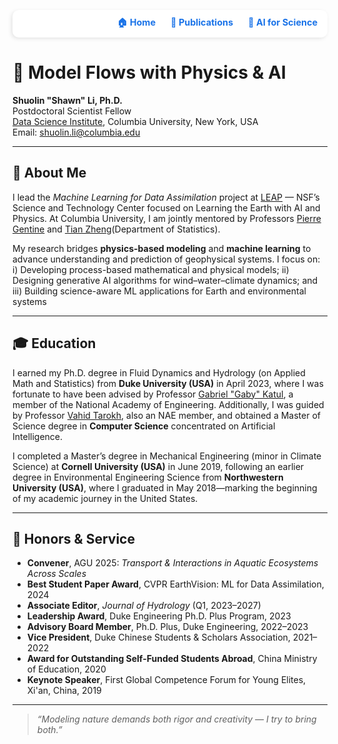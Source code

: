 <div style="
  margin-top: 30px;
  text-align: right;
  font-size: 0.9rem;
  background: white;
  padding: 10px 16px;
  border-radius: 10px;
  box-shadow: -2px 2px 6px rgba(0,0,0,0.1);
">
  <a href="./index.md" style="margin-right: 20px; text-decoration: none; color: #1a73e8; font-weight: bold;">🏠 Home</a>
  <a href="./publication.md" style="margin-right: 20px; text-decoration: none; color: #1a73e8; font-weight: bold;">📄 Publications</a>
  <a href="./ai4science.md" style="text-decoration: none; color: #1a73e8; font-weight: bold;">🤖 AI for Science</a>
</div>


# 🌊 Model Flows with Physics & AI

**Shuolin "Shawn" Li, Ph.D.**  
Postdoctoral Scientist Fellow  
[Data Science Institute](https://datascience.columbia.edu/), Columbia University, New York, USA  
Email: shuolin.li@columbia.edu  

---

## 🔬 About Me

I lead the *Machine Learning for Data Assimilation* project at [LEAP](https://leap.columbia.edu/) — NSF’s Science and Technology Center focused on Learning the Earth with AI and Physics. At Columbia University, I am jointly mentored by Professors [Pierre Gentine](https://leap.columbia.edu/) and [Tian Zheng](https://leap.columbia.edu/)(Department of Statistics).

My research bridges **physics-based modeling** and **machine learning** to advance understanding and prediction of geophysical systems. I focus on: i) Developing process-based mathematical and physical models; ii) Designing generative AI algorithms for wind–water–climate dynamics; and iii) Building science-aware ML applications for Earth and environmental systems  

---

## 🎓 Education

I earned my Ph.D. degree in Fluid Dynamics and Hydrology (on Applied Math and Statistics) from **Duke University (USA)** in April 2023, where I was fortunate to have been advised by Professor [Gabriel "Gaby" Katul](https://nicholas.duke.edu/people/faculty/gabriel-katul/), a member of the National Academy of Engineering. Additionally, I was guided by Professor [Vahid Tarokh](https://ece.duke.edu/people/vahid-tarokh/), also an NAE member, and obtained a Master of Science degree in **Computer Science** concentrated on Artificial Intelligence.  

I completed a Master’s degree in Mechanical Engineering (minor in Climate Science) at **Cornell University (USA)** in June 2019, following an earlier degree in Environmental Engineering Science from **Northwestern University (USA)**, where I graduated in May 2018—marking the beginning of my academic journey in the United States.

---

## 🏅 Honors & Service

- **Convener**, AGU 2025: *Transport & Interactions in Aquatic Ecosystems Across Scales*
- **Best Student Paper Award**, CVPR EarthVision: ML for Data Assimilation, 2024
- **Associate Editor**, *Journal of Hydrology* (Q1, 2023–2027)
- **Leadership Award**, Duke Engineering Ph.D. Plus Program, 2023
- **Advisory Board Member**, Ph.D. Plus, Duke Engineering, 2022–2023
- **Vice President**, Duke Chinese Students & Scholars Association, 2021–2022
- **Award for Outstanding Self-Funded Students Abroad**, China Ministry of Education, 2020
- **Keynote Speaker**, First Global Competence Forum for Young Elites, Xi'an, China, 2019

---

> *“Modeling nature demands both rigor and creativity — I try to bring both.”*
